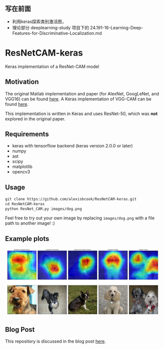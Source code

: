 ## 写在前面

* 利用keras探索类别激活图，
* 理论部分 deeplearning-study 项目下的 24.191-16-Learning-Deep-Features-for-Discriminative-Localization.md

[//]: # (Image References)

[image1]: ./images/dog_localization.png "Dog Localization"

# ResNetCAM-keras
Keras implementation of a ResNet-CAM model

## Motivation

The original Matlab implementation and paper (for AlexNet, GoogLeNet, and VGG16) can be found [here](https://github.com/metalbubble/CAM).  A Keras implementation of VGG-CAM can be found [here](https://github.com/tdeboissiere/VGG16CAM-keras/blob/master/README.md).

This implementation is written in Keras and uses ResNet-50, which was __not__ explored in the original paper.  

## Requirements

- keras with tensorflow backend (keras version 2.0.0 or later)
- numpy
- ast
- scipy
- matplotlib
- opencv3

## Usage

``` 
git clone https://github.com/alexisbcook/ResNetCAM-keras.git
cd ResNetCAM-keras
python ResNet_CAM.py images/dog.png
```

Feel free to try out your own image by replacing `images/dog.png` with a file path to another image! :)

## Example plots

![Dog Localization][image1]

## Blog Post

This repository is discussed in the blog post [here](https://alexisbcook.github.io/2017/global-average-pooling-layers-for-object-localization/).

